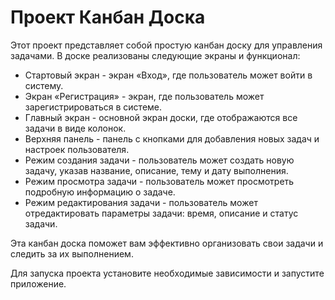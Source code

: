 # Проект Канбан Доска

Этот проект представляет собой простую канбан доску для управления задачами. В доске реализованы следующие экраны и функционал:

- Стартовый экран - экран «Вход», где пользователь может войти в систему.
- Экран «Регистрация» - экран, где пользователь может зарегистрироваться в системе.
- Главный экран - основной экран доски, где отображаются все задачи в виде колонок.
- Верхняя панель - панель с кнопками для добавления новых задач и настроек пользователя.
- Режим создания задачи - пользователь может создать новую задачу, указав название, описание, тему и дату выполнения.
- Режим просмотра задачи - пользователь может просмотреть подробную информацию о задаче.
- Режим редактирования задачи - пользователь может отредактировать параметры задачи: время, описание и статус задачи.

Эта канбан доска поможет вам эффективно организовать свои задачи и следить за их выполнением. 

Для запуска проекта установите необходимые зависимости и запустите приложение.
